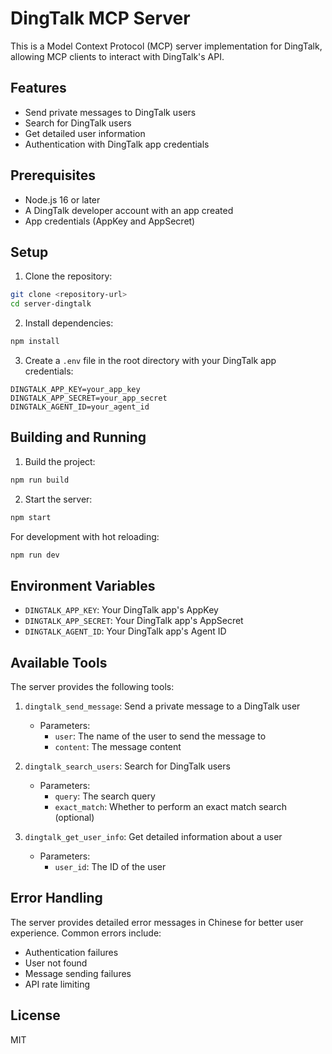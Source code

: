 # DingTalk MCP Server

This is a Model Context Protocol (MCP) server implementation for DingTalk, allowing MCP clients to interact with DingTalk's API.

## Features

- Send private messages to DingTalk users
- Search for DingTalk users
- Get detailed user information
- Authentication with DingTalk app credentials

## Prerequisites

- Node.js 16 or later
- A DingTalk developer account with an app created
- App credentials (AppKey and AppSecret)

## Setup

1. Clone the repository:
```bash
git clone <repository-url>
cd server-dingtalk
```

2. Install dependencies:
```bash
npm install
```

3. Create a `.env` file in the root directory with your DingTalk app credentials:
```env
DINGTALK_APP_KEY=your_app_key
DINGTALK_APP_SECRET=your_app_secret
DINGTALK_AGENT_ID=your_agent_id
```

## Building and Running

1. Build the project:
```bash
npm run build
```

2. Start the server:
```bash
npm start
```

For development with hot reloading:
```bash
npm run dev
```

## Environment Variables

- `DINGTALK_APP_KEY`: Your DingTalk app's AppKey
- `DINGTALK_APP_SECRET`: Your DingTalk app's AppSecret
- `DINGTALK_AGENT_ID`: Your DingTalk app's Agent ID

## Available Tools

The server provides the following tools:

1. `dingtalk_send_message`: Send a private message to a DingTalk user
   - Parameters:
     - `user`: The name of the user to send the message to
     - `content`: The message content

2. `dingtalk_search_users`: Search for DingTalk users
   - Parameters:
     - `query`: The search query
     - `exact_match`: Whether to perform an exact match search (optional)

3. `dingtalk_get_user_info`: Get detailed information about a user
   - Parameters:
     - `user_id`: The ID of the user

## Error Handling

The server provides detailed error messages in Chinese for better user experience. Common errors include:

- Authentication failures
- User not found
- Message sending failures
- API rate limiting

## License

MIT
